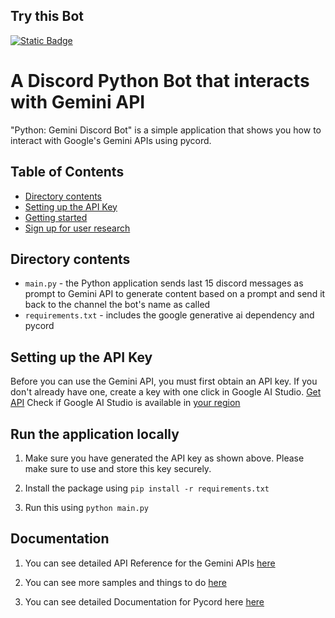 ## Try this Bot
[![Static Badge](https://img.shields.io/badge/Replit-Try%20Here-orange?style=flat&logo=replit)](https://replit.com/@AeronEmory/Discord-gemini-python-bot)

# A Discord Python Bot that interacts with Gemini API

"Python: Gemini Discord Bot" is a simple application that shows you how to interact with Google's Gemini APIs using pycord.

## Table of Contents

* [Directory contents](#directory-contents)
* [Setting up the API Key](#setting-up-the-api-key)
* [Getting started](#getting-started-with-vs-code)
* [Sign up for user research](#sign-up-for-user-research)

## Directory contents
* `main.py` - the Python application sends last 15 discord messages as prompt to Gemini API to generate content based on a prompt and send it back to the channel the bot's name as called
* `requirements.txt` - includes the google generative ai dependency and pycord

## Setting up the API Key
Before you can use the Gemini API, you must first obtain an API key. If you don't already have one, create a key with one click in Google AI Studio.
[Get API](https://makersuite.google.com/app/apikey) 
Check if Google AI Studio is available in [your region](https://ai.google.dev/available_regions)

## Run the application locally 

1. Make sure you have generated the API key as shown above. Please make sure to use and store this key securely. 

1. Install the package using 
```pip install -r requirements.txt```

1. Run this using 
```python main.py```

## Documentation 
1. You can see detailed API Reference for the Gemini APIs [here](https://googledevai.google.com/api) 

1. You can see more samples and things to do [here](https://googledevai.google.com/tutorials/python_quickstart)

1. You can see detailed Documentation for Pycord here [here](https://docs.pycord.dev/en/stable/)
